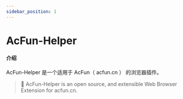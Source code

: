 ```yaml
---
sidebar_position: 1
---
```


# AcFun-Helper

#### 介绍

AcFun-Helper 是一个适用于 AcFun（ acfun.cn ） 的浏览器插件。

> 🍰
> AcFun-Helper is an open source, and extensible Web Browser Extension for acfun.cn.
